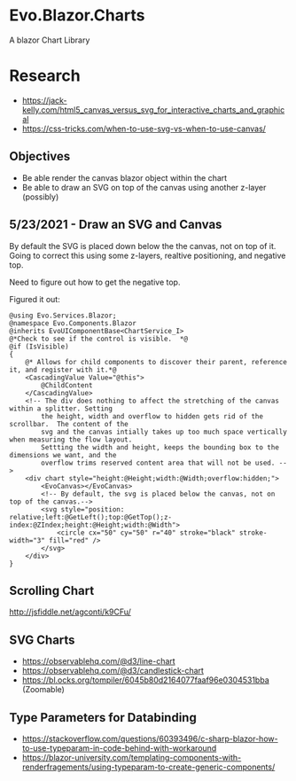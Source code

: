 # Evo.Blazor.Charts
A blazor Chart Library

# Research

* https://jack-kelly.com/html5_canvas_versus_svg_for_interactive_charts_and_graphical
* https://css-tricks.com/when-to-use-svg-vs-when-to-use-canvas/

## Objectives

* Be able render the canvas blazor object within the chart
* Be able to draw an SVG on top of the canvas using another z-layer (possibly)

## 5/23/2021 - Draw an SVG and Canvas

By default the SVG is placed down below the the canvas, not on top of it.  Going to correct this using some z-layers, realtive positioning, and negative top.

Need to figure out how to get the negative top.

Figured it out:

```
@using Evo.Services.Blazor;
@namespace Evo.Components.Blazor
@inherits EvoUIComponentBase<ChartService_I>
@*Check to see if the control is visible.  *@
@if (IsVisible)
{
    @* Allows for child components to discover their parent, reference it, and register with it.*@
    <CascadingValue Value="@this">
        @ChildContent
    </CascadingValue>
    <!-- The div does nothing to affect the stretching of the canvas within a splitter. Setting
        the height, width and overflow to hidden gets rid of the scrollbar.  The content of the 
        svg and the canvas intially takes up too much space vertically when measuring the flow layout.
        Settting the width and height, keeps the bounding box to the dimensions we want, and the 
        overflow trims reserved content area that will not be used. -->
    <div chart style="height:@Height;width:@Width;overflow:hidden;">
        <EvoCanvas></EvoCanvas>
        <!-- By default, the svg is placed below the canvas, not on top of the canvas.-->
        <svg style="position: relative;left:@GetLeft();top:@GetTop();z-index:@ZIndex;height:@Height;width:@Width">
            <circle cx="50" cy="50" r="40" stroke="black" stroke-width="3" fill="red" />
        </svg>
    </div>
}
```
## Scrolling Chart

http://jsfiddle.net/agconti/k9CFu/

## SVG Charts

* https://observablehq.com/@d3/line-chart
* https://observablehq.com/@d3/candlestick-chart
* https://bl.ocks.org/tompiler/6045b80d2164077faaf96e0304531bba (Zoomable)

## Type Parameters for Databinding
* https://stackoverflow.com/questions/60393496/c-sharp-blazor-how-to-use-typeparam-in-code-behind-with-workaround
* https://blazor-university.com/templating-components-with-renderfragements/using-typeparam-to-create-generic-components/

